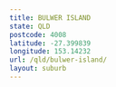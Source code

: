 ```yaml
---
title: BULWER ISLAND
state: QLD
postcode: 4008
latitude: -27.399839
longitude: 153.14232
url: /qld/bulwer-island/
layout: suburb
---
```

